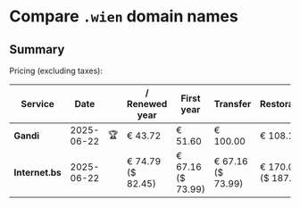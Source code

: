 # Compare `.wien` domain names

## Summary

Pricing (excluding taxes):

| Service | Date |  | / Renewed year | First year | Transfer | Restoration |
|--|--|--|--|--|--|--|
| **Gandi** | 2025-06-22 | 🏆 | € 43.72 | € 51.60 | € 100.00 | € 108.16 |
| **Internet.bs** | 2025-06-22 |  | € 74.79<br>($ 82.45) | € 67.16<br>($ 73.99) | € 67.16<br>($ 73.99) | € 170.09<br>($ 187.45) |
